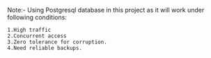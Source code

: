 Note:- Using Postgresql database in this project as it will work under following conditions:

    1.High traffic
    2.Concurrent access
    3.Zero tolerance for corruption.
    4.Need reliable backups.

